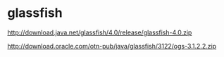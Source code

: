 glassfish
=========

http://download.java.net/glassfish/4.0/release/glassfish-4.0.zip

http://download.oracle.com/otn-pub/java/glassfish/3122/ogs-3.1.2.2.zip
